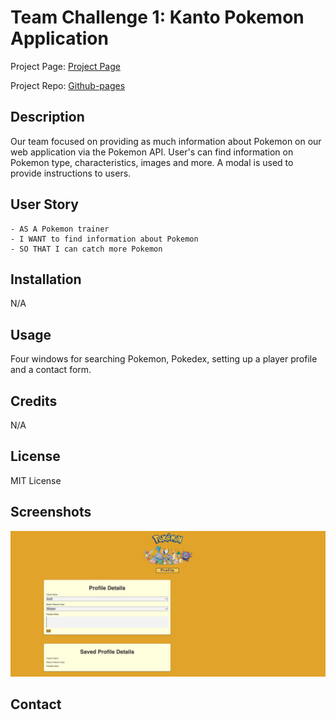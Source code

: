 # Team Challenge 1: Kanto Pokemon Application

Project Page: [Project Page](https://timothymichaelcook.github.io/bootcamp-team-project1/)

Project Repo: [Github-pages](https://github.com/timothymichaelcook/bootcamp-team-project1)

## Description

Our team focused on providing as much information about Pokemon on our web application via the Pokemon API. User's can find information on Pokemon type, characteristics, images and more. A modal is used to provide instructions to users.

## User Story

```
- AS A Pokemon trainer
- I WANT to find information about Pokemon
- SO THAT I can catch more Pokemon
```

## Installation

N/A

## Usage

Four windows for searching Pokemon, Pokedex, setting up a player profile and a contact form.


## Credits

N/A

## License

MIT License

## Screenshots

![Project Screenshot](./assets/images/screenshot1.png)


## Contact

